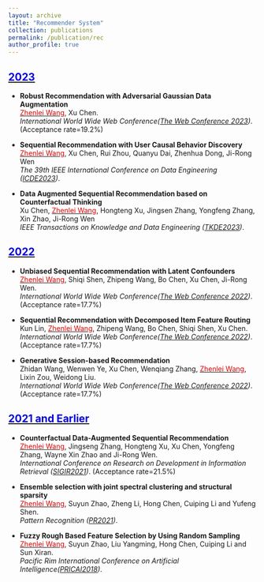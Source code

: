 ```yaml
---
layout: archive
title: "Recommender System"
collection: publications
permalink: /publication/rec
author_profile: true
---
```

## <u><font color="#0000dd">2023</font></u>

- **Robust Recommendation with Adversarial Gaussian Data Augmentation** <br>
  <u><font color="#dd0000">Zhenlei Wang</font></u>, Xu Chen. <br>
  _International World Wide Web Conference([The Web Conference 2023](https://www2023.thewebconf.org/))_. (Acceptance rate=19.2%)<br>


- **Sequential Recommendation with User Causal Behavior Discovery** <br>
  <u><font color="#dd0000">Zhenlei Wang</font></u>, Xu Chen, Rui Zhou, Quanyu Dai, Zhenhua Dong, Ji-Rong Wen <br>
  _The 39th IEEE International Conference on Data Engineering ([ICDE2023](https://icde2023.ics.uci.edu/))_. <br>

- **Data Augmented Sequential Recommendation based on Counterfactual Thinking** <br>
  Xu Chen, <u><font color="#dd0000">Zhenlei Wang</font></u>, Hongteng Xu, Jingsen Zhang, Yongfeng Zhang, Xin Zhao, Ji-Rong Wen <br>
  _IEEE Transactions on Knowledge and Data Engineering ([TKDE2023](https://ieeexplore.ieee.org/xpl/RecentIssue.jsp?punumber=69))_. <br>

## <u><font color="#0000dd">2022</font></u>

- **Unbiased Sequential Recommendation with Latent Confounders** <br>
  <u><font color="#dd0000">Zhenlei Wang</font></u>, Shiqi Shen, Zhipeng Wang, Bo Chen, Xu Chen, Ji-Rong Wen. <br>
  _International World Wide Web Conference([The Web Conference 2022](https://www2022.thewebconf.org/))_. (Acceptance rate=17.7%)<br>

- **Sequential Recommendation with Decomposed Item Feature Routing** <br>
  Kun Lin, <u><font color="#dd0000">Zhenlei Wang</font></u>, Zhipeng Wang, Bo Chen, Shiqi Shen, Xu Chen. <br>
  _International World Wide Web Conference([The Web Conference 2022](https://www2022.thewebconf.org/))_. (Acceptance rate=17.7%)<br>


- **Generative Session-based Recommendation** <br>
  Zhidan Wang, Wenwen Ye, Xu Chen, Wenqiang Zhang, <u><font color="#dd0000">Zhenlei Wang</font></u>, Lixin Zou, Weidong Liu. <br>
  _International World Wide Web Conference([The Web Conference 2022](https://www2022.thewebconf.org/))_. (Acceptance rate=17.7%)<br>

## <u><font color="#0000dd">2021 and Earlier</font></u>

- **Counterfactual Data-Augmented Sequential Recommendation** <br>
  <u><font color="#dd0000">Zhenlei Wang</font></u>, Jingseng Zhang, Hongteng Xu, Xu Chen, Yongfeng Zhang, Wayne Xin Zhao and Ji-Rong Wen. <br>
  _International Conference on Research on Development in Information Retrieval ([SIGIR2021](http://sigir.org/sigir2021/))_. (Acceptance rate=21.5%)<br>

- **Ensemble selection with joint spectral clustering and structural sparsity** <br>
  <u><font color="#dd0000">Zhenlei Wang</font></u>, Suyun Zhao, Zheng Li, Hong Chen, Cuiping Li and Yufeng Shen. <br>
  _Pattern Recognition ([PR2021](www.elsevier.com/locate/patcog))_. <br>


- **Fuzzy Rough Based Feature Selection by Using Random Sampling** <br>
  <u><font color="#dd0000">Zhenlei Wang</font></u>, Suyun Zhao, Liu Yangming, Hong Chen, Cuiping Li and  Sun Xiran. <br>
  _Pacific Rim International Conference on Artificial Intelligence([PRICAI2018](https://www.springer.com/cn/book/9783319973036))_. <br>

